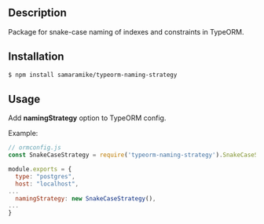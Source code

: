 ## Description

Package for snake-case naming of indexes and constraints in TypeORM.

## Installation

```bash
$ npm install samaramike/typeorm-naming-strategy
```

## Usage

Add **namingStrategy** option to TypeORM config.

Example:
```js
// ormconfig.js
const SnakeCaseStrategy = require('typeorm-naming-strategy').SnakeCaseStrategy;

module.exports = {
  type: "postgres",
  host: "localhost",
...
  namingStrategy: new SnakeCaseStrategy(),
...  
}
```
